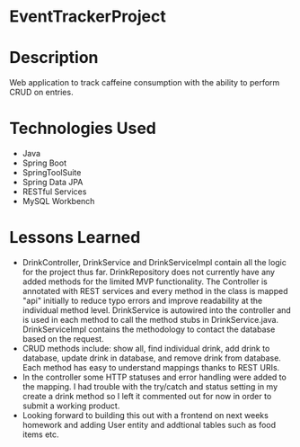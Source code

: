 # EventTrackerProject

# Description
Web application to track caffeine consumption with the ability to perform CRUD on entries.

# Technologies Used
- Java
- Spring Boot
- SpringToolSuite
- Spring Data JPA
- RESTful Services
- MySQL Workbench

# Lessons Learned
- DrinkController, DrinkService and DrinkServiceImpl contain all the logic for the project thus far. DrinkRepository does not currently have any added methods for the limited MVP functionality. The Controller is annotated with REST services and every method in the class is mapped "api" initially to reduce typo errors and improve readability at the individual method level. DrinkService is autowired into the controller and is used in each method to call the method stubs in DrinkService.java. DrinkServiceImpl contains the methodology to contact the database based on the request.
- CRUD methods include: show all, find individual drink, add drink to database, update drink in database, and remove drink from database. Each method has easy to understand mappings thanks to REST URIs.
- In the controller some HTTP statuses and error handling were added to the mapping. I had trouble with the try/catch and status setting in my create a drink method so I left it commented out for now in order to submit a working product.
- Looking forward to building this out with a frontend on next weeks homework and adding User entity and addtional tables such as food items etc.